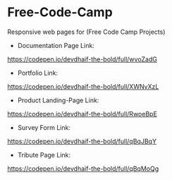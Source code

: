 # Free-Code-Camp
Responsive web pages for (Free Code Camp Projects)

- Documentation Page Link:

https://codepen.io/devdhaif-the-bold/full/wvoZadG

- Portfolio Link:

https://codepen.io/devdhaif-the-bold/full/XWNvXzL

- Product Landing-Page Link:

https://codepen.io/devdhaif-the-bold/full/RwoeBpE

- Survey Form Link:

https://codepen.io/devdhaif-the-bold/full/qBqJBqY

- Tribute Page Link:

https://codepen.io/devdhaif-the-bold/full/qBqMoQg
